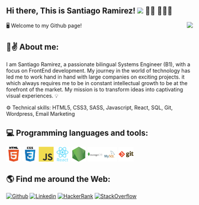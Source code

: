 ## Hi there, This is Santiago Ramirez! <img src="https://raw.githubusercontent.com/iampavangandhi/iampavangandhi/master/gifs/Hi.gif" width="20px"> :man_technologist: 👨🏻‍💻


🖥️ Welcome to my Github page! <img align="right" src="https://komarev.com/ghpvc/?username=Tefalozano26">

## 💪✌️ About me: 
I am Santiago Ramirez, a passionate bilingual Systems Engineer (B1), with a focus on FrontEnd development. My journey in the world of technology has led me to work hand in hand with large companies on exciting projects. it which always requires me to be in constant intellectual growth to be at the forefront of the market. My mission is to transform ideas into captivating visual experiences. 💡

⚙ Technical skills: HTML5, CSS3, SASS, Javascript, React, SQL, Git, Wordpress, Email Marketing



 
## :computer: Programming languages and tools: 
<p>
<img height="40" src="https://raw.githubusercontent.com/github/explore/80688e429a7d4ef2fca1e82350fe8e3517d3494d/topics/html/html.png"> 
<img height="40" src="https://raw.githubusercontent.com/github/explore/80688e429a7d4ef2fca1e82350fe8e3517d3494d/topics/css/css.png"> 
<img height="40" src="https://raw.githubusercontent.com/github/explore/80688e429a7d4ef2fca1e82350fe8e3517d3494d/topics/javascript/javascript.png">
<img height="40" src="https://raw.githubusercontent.com/devicons/devicon/master/icons/react/react-original-wordmark.svg">
<img height="40" src="https://raw.githubusercontent.com/github/explore/80688e429a7d4ef2fca1e82350fe8e3517d3494d/topics/nodejs/nodejs.png">
<img height="40" src="https://raw.githubusercontent.com/github/explore/80688e429a7d4ef2fca1e82350fe8e3517d3494d/topics/mongodb/mongodb.png"><img height="40" src="https://raw.githubusercontent.com/github/explore/80688e429a7d4ef2fca1e82350fe8e3517d3494d/topics/mysql/mysql.png">
<img height="40" src="https://raw.githubusercontent.com/github/explore/80688e429a7d4ef2fca1e82350fe8e3517d3494d/topics/git/git.png">
  


</p>

## 🌎 Find me around the Web: 
[![Github](https://img.shields.io/badge/-Github-000?style=flat&logo=Github&logoColor=white)]()
[![Linkedin](https://img.shields.io/badge/-LinkedIn-blue?style=flat&logo=Linkedin&logoColor=white)]()
[![HackerRank](https://img.shields.io/badge/-HackerRank-3a424f?style=flat-square&logo=hackerrank&logoColor=green)]()
[![StackOverflow](https://img.shields.io/badge/-StackOverflow-FE7A16?style=flat-square&logo=stack-overflow&logoColor=white)]()


 
